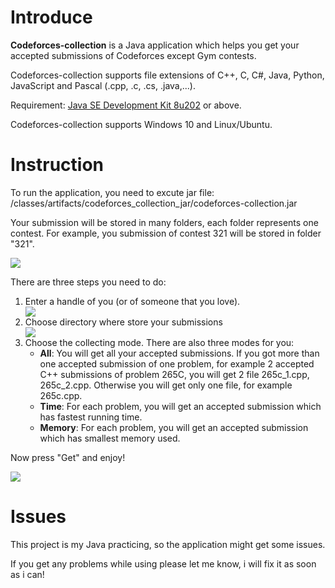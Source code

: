 <h1>Introduce</h1>
<p><strong>Codeforces-collection</strong> is a Java application which helps you get your accepted submissions of Codeforces except Gym contests.</p>
<p>Codeforces-collection supports file extensions of C++, C, C#, Java, Python, JavaScript and Pascal (.cpp, .c, .cs, .java,...).</p>
<p>Requirement: <a href="https://www.oracle.com/technetwork/java/javase/downloads/jdk8-downloads-2133151.html">Java SE Development Kit 8u202</a> or above.</p>
<p>Codeforces-collection supports Windows 10 and Linux/Ubuntu.</p>
<h1>Instruction</h1>
<p>To run the application, you need to excute jar file: /classes/artifacts/codeforces_collection_jar/codeforces-collection.jar</p>
<p>Your submission will be stored in many folders, each folder represents one contest. For example, you submission of contest 321 will be stored in folder "321".</p>
<img src="https://c2.staticflickr.com/8/7846/39804422223_d6350c9d72_z.jpg"></img>
<p>There are three steps you need to do:</p>
<ol>
  <li>Enter a handle of you (or of someone that you love).</li>
  <img src="https://c2.staticflickr.com/8/7880/32894102398_93d939d6d5_o.png"></img>
  <li>Choose directory where store your submissions</li>
  <img src="https://c2.staticflickr.com/8/7919/45854496255_8f6fb910c9_o.png"></img>
  <li>Choose the collecting mode. There are also three modes for you:
    <ul>
      <li><strong>All</strong>: You will get all your accepted submissions. If you got more than one accepted submission of one problem, for example 2 accepted C++ submissions of problem 265C, you will get 2 file 265c_1.cpp, 265c_2.cpp. Otherwise you will get only one file, for example 265c.cpp.</li>
      <li><strong>Time</strong>: For each problem, you will get an accepted submission which has fastest running time.</li>
      <li><strong>Memory</strong>: For each problem, you will get an accepted submission which has smallest memory used.</li>
    </ul>
  </li>
</ol>
<p>Now press "Get" and enjoy!</p>
<img src="https://c2.staticflickr.com/8/7802/46769801651_a83a4fbe1f_o.png"></img>
<h1>Issues</h1>
<p>This project is my Java practicing, so the application might get some issues.</p>
<p>If you get any problems while using please let me know, i will fix it as soon as i can!</p>

